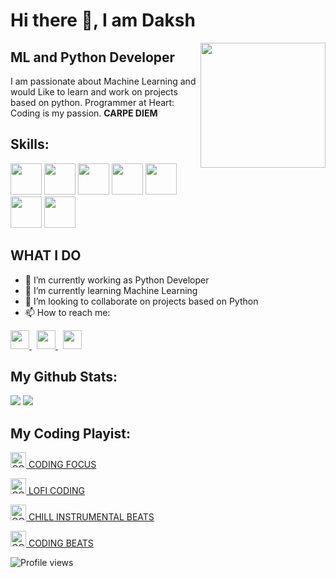 <!-- <div align="center">
<img  src='poster_0.jpg' width="100%" data-canonical-src="poster_0.jpg" style="max-width:100%;"/>
</div>
 -->

# Hi there 👋, I am Daksh
<p><a target="_blank" rel="noopener noreferrer" href="https://octodex.github.com/images/spidertocat.png"><img align="right" src="https://octodex.github.com/images/spidertocat.png" height = '200'></a></p>

## ML and Python Developer
I am passionate about Machine Learning and would Like to learn and work on projects based on python.
Programmer at Heart: Coding is my passion. **CARPE DIEM**


## **Skills**:

<p>
  <img src='https://camo.githubusercontent.com/e9306bcaa5457a3bb58aa38c9f2fb71e856479bd7a3726204ca07412e45f667f/68747470733a2f2f7777772e766563746f726c6f676f2e7a6f6e652f6c6f676f732f707974686f6e2f707974686f6e2d69636f6e2e737667' alt='' height='50'/>
  <img src='https://symbols.getvecta.com/stencil_97/43_tensorflow-icon.f7092db2bd.svg' alt='' height='50'/>
  <img src = 'https://symbols.getvecta.com/stencil_90/39_opencv-icon.bed55cce11.svg' height= '50'/> 
  <img src = 'https://pandas.pydata.org/static/img/pandas_white.svg' height = '50'> <img src= 'https://cdn.worldvectorlogo.com/logos/docker.svg' height= '50'/>
  <img src="https://upload.wikimedia.org/wikipedia/commons/thumb/9/9a/Visual_Studio_Code_1.35_icon.svg/768px-Visual_Studio_Code_1.35_icon.svg.png" height = '50'/>
  <img src = 'https://upload.wikimedia.org/wikipedia/commons/thumb/a/ab/Logo-ubuntu_cof-orange-hex.svg/1200px-Logo-ubuntu_cof-orange-hex.svg.png' height ='50'/>
 </p>
 
 ## **WHAT I DO**
- 🔭 I’m currently working as Python Developer
- 🌱 I’m currently learning Machine Learning
- 👯 I’m looking to collaborate on projects based on Python
- 📫 How to reach me:  

<p>
	<a href="https://www.linkedin.com/in/daksh-patel-3a67101a3/">
   		<img src='https://camo.githubusercontent.com/5e3d78e5310a41c0667e07077cf93596229de398b154b83885dc068874ed5365/68747470733a2f2f696d672e736869656c64732e696f2f62616467652f6c696e6b6564696e2d2532333145373742352e7376673f267374796c653d666f722d7468652d6261646765266c6f676f3d6c696e6b6564696e266c6f676f436f6c6f723d7768697465' height ='30'/>
    </a>
	<span>&nbsp;</span>
	 <a href="https://github.com/helloitsdaksh/">
    <img src="https://camo.githubusercontent.com/b2d1ae072c968dbeaf2232f0e1071ae5a7b218b11caec1ae5c69c10ef370a3cc/68747470733a2f2f696d672e736869656c64732e696f2f62616467652f6769746875622d2532333234323932652e7376673f267374796c653d666f722d7468652d6261646765266c6f676f3d676974687562266c6f676f436f6c6f723d7768697465" height ='30'/>
  </a>
  <span>&nbsp;</span>
	 <a href="https://www.instagram.com/iamdaksh_patel/">
    <img src="https://camo.githubusercontent.com/eff3e7484b1754de8279027247ccec9c3deaeb76b4c4946c5d634a8579c2c1ce/68747470733a2f2f696d672e736869656c64732e696f2f62616467652f696e7374616772616d2d2532333030303030302e7376673f267374796c653d666f722d7468652d6261646765266c6f676f3d696e7374616772616d266c6f676f436f6c6f723d7768697465" height ='30'/>
  </a>
</p>

## **My Github Stats**:
<!-- 
<img src='https://github-readme-stats.vercel.app/api/top-langs/?username=helloitsdaksh&layout=compact&show_icons=true&theme=dracula'/> -->
<img src= 'https://github-readme-stats.vercel.app/api?username=helloitsdaksh&show_icons=true&theme=dark'/>
<img src = 'https://github-readme-streak-stats.herokuapp.com/?user=helloitsdaksh&show_icons=true&theme=dark'/>

## **My Coding Playist:**
<img src='https://img.icons8.com/plasticine/2x/play.png' alt='CODING FOCUS' height='25'>[  CODING FOCUS](https://open.spotify.com/embed/playlist/15ngsvOmlTkARCg7ipoNvG)

<img src='https://img.icons8.com/plasticine/2x/play.png' alt='CODING FOCUS' height='25'>[  LOFI CODING](https://open.spotify.com/embed/playlist/6Q3Qo3XxSj5Cu9pQJlBfzG)

<img src='https://img.icons8.com/plasticine/2x/play.png' alt='CODING FOCUS' height='25'>[  CHILL INSTRUMENTAL BEATS](https://open.spotify.com/playlist/37i9dQZF1DWYoYGBbGKurt?si=b6c6ba986d3a41d6)

<img src='https://img.icons8.com/plasticine/2x/play.png' alt='CODING FOCUS' height='25'>[  CODING BEATS](https://open.spotify.com/embed/playlist/1qvW13XhfMMZMlzQx362HR)


![Profile views](https://gpvc.arturio.dev/helloitsdaksh)  

